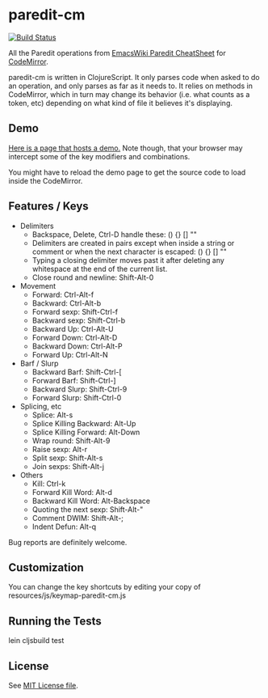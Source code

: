 # paredit-cm

[![Build Status](https://travis-ci.org/achengs/paredit-cm.svg?branch=master)](https://travis-ci.org/achengs/paredit-cm)

All the Paredit operations from [EmacsWiki Paredit CheatSheet](https://emacswiki.org/emacs/PareditCheatsheet) for [CodeMirror](http://codemirror.net/).

paredit-cm is written in ClojureScript. It only parses code when asked to do an operation, and only parses as far as it needs to. It relies on methods in CodeMirror, which in turn may change its behavior (i.e. what counts as a token, etc) depending on what kind of file it believes it's displaying.

## Demo

[Here is a page that hosts a demo.](http://htmlpreview.github.com/?https://github.com/achengs/paredit-cm/blob/master/resources/public/index.html) Note though, that your browser may intercept some of the key modifiers and combinations.

You might have to reload the demo page to get the source code to load inside the CodeMirror.

## Features / Keys

* Delimiters
    * Backspace, Delete, Ctrl-D handle these: () {} [] ""
    * Delimiters are created in pairs except when inside a string or comment or when the next character is escaped: () {} [] ""
    * Typing a closing delimiter moves past it after deleting any whitespace at the end of the current list.
    * Close round and newline: Shift-Alt-0
* Movement
    * Forward: Ctrl-Alt-f
    * Backward: Ctrl-Alt-b
    * Forward sexp: Shift-Ctrl-f
    * Backward sexp: Shift-Ctrl-b
    * Backward Up: Ctrl-Alt-U
    * Forward Down: Ctrl-Alt-D
    * Backward Down: Ctrl-Alt-P
    * Forward Up: Ctrl-Alt-N
* Barf / Slurp
    * Backward Barf: Shift-Ctrl-[
    * Forward Barf: Shift-Ctrl-]
    * Backward Slurp: Shift-Ctrl-9
    * Forward Slurp: Shift-Ctrl-0
* Splicing, etc
    * Splice: Alt-s
    * Splice Killing Backward: Alt-Up
    * Splice Killing Forward: Alt-Down
    * Wrap round: Shift-Alt-9
    * Raise sexp: Alt-r
    * Split sexp: Shift-Alt-s
    * Join sexps: Shift-Alt-j
* Others
    * Kill: Ctrl-k
    * Forward Kill Word: Alt-d
    * Backward Kill Word: Alt-Backspace
    * Quoting the next sexp: Shift-Alt-"
    * Comment DWIM: Shift-Alt-;
    * Indent Defun: Alt-q

Bug reports are definitely welcome.

## Customization

You can change the key shortcuts by editing your copy of
resources/js/keymap-paredit-cm.js

## Running the Tests

lein cljsbuild test

## License

See [MIT License file](https://github.com/achengs/paredit-cm/blob/master/LICENSE).
